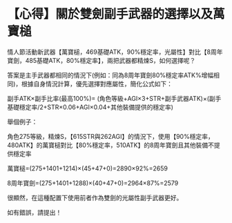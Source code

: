 # 【心得】關於雙劍副手武器的選擇以及萬寶槌

情人節活動新武器【萬寶槌，469基礎ATK，90%穩定率，光屬性】對比【8周年寶劍，485基礎ATK，80%穩定率】，兩把武器都精煉S，如何選擇呢？

答案是主手武器都相同的情況下(例如：同為8周年寶劍80%穩定率ATK%增幅相同)，根據自身情況計算，優先選擇對應屬性，簡化公式如下：

副手ATK×副手比率(最高100%)=
(角色等級+AGI×3+STR+副手武器ATK)×(副手基礎穩定率/2+STR×0.06+AGI×0.04+其他裝備提供的穩定率)

舉個例子：

角色275等級，精煉S，【615STR與262AGI】的情況下，使用【90%穩定率，480ATK】的萬寶槌對比【80%穩定率，510ATK】的8周年寶劍且其他裝備不提供穩定率

萬寶槌=(275+1401+1214)×(45+47+0)=2890×92%=2659

8周年寶劍=(275+1401+1288)×(40+47+0)=2964×87%=2579

很顯然，在這種配置下使用前者作為雙劍的光屬性副手武器更好。

如有錯誤，請提出！

